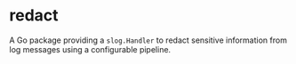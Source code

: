 # redact
A Go package providing a `slog.Handler` to redact sensitive information from log messages using a configurable pipeline.
